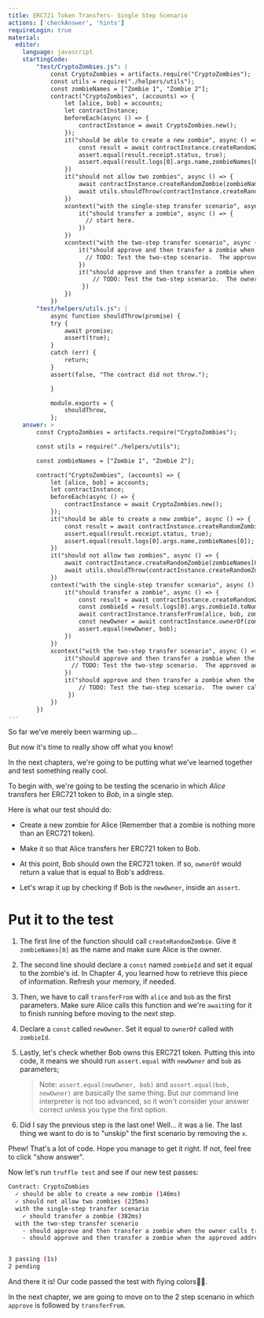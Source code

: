 ```yaml
---
title: ERC721 Token Transfers- Single Step Scenario
actions: ['checkAnswer', 'hints']
requireLogin: true
material:
  editor:
    language: javascript
    startingCode:
        "test/CryptoZombies.js": |
            const CryptoZombies = artifacts.require("CryptoZombies");
            const utils = require("./helpers/utils");
            const zombieNames = ["Zombie 1", "Zombie 2"];
            contract("CryptoZombies", (accounts) => {
                let [alice, bob] = accounts;
                let contractInstance;
                beforeEach(async () => {
                    contractInstance = await CryptoZombies.new();
                });
                it("should be able to create a new zombie", async () => {
                    const result = await contractInstance.createRandomZombie(zombieNames[0], {from: alice});
                    assert.equal(result.receipt.status, true);
                    assert.equal(result.logs[0].args.name,zombieNames[0]);
                })
                it("should not allow two zombies", async () => {
                    await contractInstance.createRandomZombie(zombieNames[0], {from: alice});
                    await utils.shouldThrow(contractInstance.createRandomZombie(zombieNames[1], {from: alice}));
                })
                xcontext("with the single-step transfer scenario", async () => {
                    it("should transfer a zombie", async () => {
                      // start here.
                    })
                })
                xcontext("with the two-step transfer scenario", async () => {
                    it("should approve and then transfer a zombie when the approved address calls transferForm", async () => {
                      // TODO: Test the two-step scenario.  The approved address calls transferFrom
                    })
                    it("should approve and then transfer a zombie when the owner calls transferForm", async () => {
                        // TODO: Test the two-step scenario.  The owner calls transferFrom
                     })
                })
            })
        "test/helpers/utils.js": |
            async function shouldThrow(promise) {
            try {
                await promise;
                assert(true);
            }
            catch (err) {
                return;
            }
            assert(false, "The contract did not throw.");

            }

            module.exports = {
                shouldThrow,
            };
    answer: >
        const CryptoZombies = artifacts.require("CryptoZombies");

        const utils = require("./helpers/utils");

        const zombieNames = ["Zombie 1", "Zombie 2"];

        contract("CryptoZombies", (accounts) => {
            let [alice, bob] = accounts;
            let contractInstance;
            beforeEach(async () => {
                contractInstance = await CryptoZombies.new();
            });
            it("should be able to create a new zombie", async () => {
                const result = await contractInstance.createRandomZombie(zombieNames[0], {from: alice});
                assert.equal(result.receipt.status, true);
                assert.equal(result.logs[0].args.name,zombieNames[0]);
            })
            it("should not allow two zombies", async () => {
                await contractInstance.createRandomZombie(zombieNames[0], {from: alice});
                await utils.shouldThrow(contractInstance.createRandomZombie(zombieNames[1], {from: alice}));
            })
            context("with the single-step transfer scenario", async () => {
                it("should transfer a zombie", async () => {
                    const result = await contractInstance.createRandomZombie(zombieNames[0], {from: alice});
                    const zombieId = result.logs[0].args.zombieId.toNumber();
                    await contractInstance.transferFrom(alice, bob, zombieId, {from: alice});
                    const newOwner = await contractInstance.ownerOf(zombieId);
                    assert.equal(newOwner, bob);
                })
            })
            xcontext("with the two-step transfer scenario", async () => {
                it("should approve and then transfer a zombie when the approved address calls transferForm", async () => {
                  // TODO: Test the two-step scenario.  The approved address calls transferFrom
                })
                it("should approve and then transfer a zombie when the owner calls transferForm", async () => {
                    // TODO: Test the two-step scenario.  The owner calls transferFrom
                 })
            })
        })
---
```


So far we’ve merely been warming up...

But now it's time to really show off what you know!

In the next chapters, we're going to be putting what we’ve learned together and test something really cool.

To begin with, we're going to be testing the scenario in which _Alice_ transfers her ERC721 token to _Bob_, in a single step.

Here is what our test should do:

- Create a new zombie for Alice (Remember that a zombie is nothing more than an ERC721 token).

- Make it so that Alice transfers her ERC721 token to Bob.

- At this point, Bob should own the ERC721 token. If so, `ownerOf` would return a value that is equal to Bob's address.

- Let's wrap it up by checking if Bob is the `newOwner`, inside an `assert`.


# Put it to the test

1.  The first line of the function should call `createRandomZombie`. Give it `zombieNames[0]` as the name and make sure Alice is the owner.

2.  The second line should declare a `const` named `zombieId` and set it equal to the zombie's id. In Chapter 4, you learned how to retrieve this piece of information. Refresh your memory, if needed.

3.  Then, we have to call `transferFrom` with `alice` and `bob` as the first parameters. Make sure Alice calls this function and we're `await`ing for it to finish running before moving to the next step.

4.  Declare a `const` called `newOwner`. Set it equal to `ownerOf` called with `zombieId`.

5.  Lastly, let's check whether Bob owns this ERC721 token. Putting this into code, it means we should run `assert.equal` with `newOwner` and  `bob` as parameters;

    >Note: `assert.equal(newOwner, bob)` and `assert.equal(bob, newOwner)` are basically the same thing. But our command line interpreter is not too advanced, so it won't consider your answer correct unless you type the first option.

6. Did I say the previous step is the last one! Well... it was a lie. The last thing we want to do is to "unskip" the first scenario by removing the `x`.

Phew! That's a lot of code. Hope you manage to get it right. If not, feel free to click "show answer".


Now let's run `truffle test` and see if our new test passes:

```bash
Contract: CryptoZombies
  ✓ should be able to create a new zombie (146ms)
  ✓ should not allow two zombies (235ms)
  with the single-step transfer scenario
    ✓ should transfer a zombie (382ms)
  with the two-step transfer scenario
    - should approve and then transfer a zombie when the owner calls transferForm
    - should approve and then transfer a zombie when the approved address calls transferForm


3 passing (1s)
2 pending
```

And there it is! Our code passed the test with flying colors👏🏻.

In the next chapter, we are going to move on to the 2 step scenario in which `approve` is followed by `transferFrom`.
